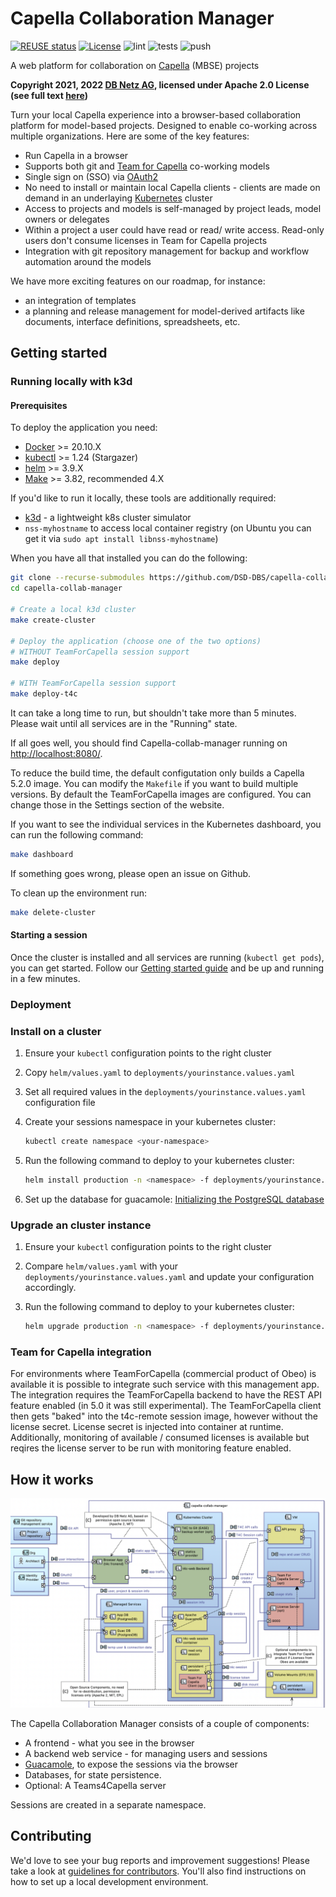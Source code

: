 <!--
 ~ SPDX-FileCopyrightText: Copyright DB Netz AG and the capella-collab-manager contributors
 ~ SPDX-License-Identifier: Apache-2.0
 -->

# Capella Collaboration Manager

[![REUSE status](https://api.reuse.software/badge/github.com/DSD-DBS/capella-collab-manager)](https://api.reuse.software/info/github.com/DSD-DBS/capella-collab-manager)
[![License](https://img.shields.io/badge/License-Apache_2.0-blue.svg)](https://opensource.org/licenses/Apache-2.0)
![lint](https://github.com/DSD-DBS/capella-collab-manager/actions/workflows/lint.yml/badge.svg)
![tests](https://github.com/DSD-DBS/capella-collab-manager/actions/workflows/tests.yml/badge.svg)
![push](https://github.com/DSD-DBS/capella-collab-manager/actions/workflows/push.yml/badge.svg)

A web platform for collaboration on [Capella](https://www.eclipse.org/capella/)
(MBSE) projects

**Copyright 2021, 2022 [DB Netz AG](https://fahrweg.dbnetze.com/),
licensed under Apache 2.0 License (see full text [here](./LICENSES/Apache-2.0.txt))**

Turn your local Capella experience into a browser-based collaboration platform for
model-based projects. Designed to enable co-working across multiple organizations.
Here are some of the key features:

- Run Capella in a browser
- Supports both git and [Team for Capella](https://www.obeosoft.com/en/team-for-capella)
  co-working models
- Single sign on (SSO) via [OAuth2](https://oauth.net/2/)
- No need to install or maintain local Capella clients - clients are made on demand in
  an underlaying [Kubernetes](https://kubernetes.io/) cluster
- Access to projects and models is self-managed by project leads, model owners or
  delegates
- Within a project a user could have read or read/ write access. Read-only users don't
  consume licenses in Team for Capella projects
- Integration with git repository management for backup and workflow automation around
  the models

We have more exciting features on our roadmap, for instance:

- an integration of templates
- a planning and release management for model-derived artifacts like documents,
  interface definitions, spreadsheets, etc.

## Getting started

### Running locally with k3d

#### Prerequisites

To deploy the application you need:

- [Docker](https://docs.docker.com/engine/install/ubuntu/) >= 20.10.X
- [kubectl](https://kubernetes.io/docs/tasks/tools/install-kubectl-linux/) >= 1.24 (Stargazer)
- [helm](https://helm.sh/docs/intro/install/) >= 3.9.X
- [Make](https://www.gnu.org/software/make/manual/make.html) >= 3.82, recommended 4.X

If you'd like to run it locally, these tools are additionally required:

- [k3d](https://k3d.io/) - a lightweight k8s cluster simulator
- `nss-myhostname` to access local container registry
  (on Ubuntu you can get it via `sudo apt install libnss-myhostname`)

When you have all that installed you can do the following:

```zsh
git clone --recurse-submodules https://github.com/DSD-DBS/capella-collab-manager.git
cd capella-collab-manager

# Create a local k3d cluster
make create-cluster

# Deploy the application (choose one of the two options)
# WITHOUT TeamForCapella session support
make deploy

# WITH TeamForCapella session support
make deploy-t4c
```

It can take a long time to run, but shouldn't take more than 5 minutes.
Please wait until all services are in the "Running" state.

If all goes well, you should find Capella-collab-manager running on [http://localhost:8080/](http://localhost:8080/).

To reduce the build time, the default configutation only builds a Capella 5.2.0 image. You can modify the `Makefile`
if you want to build multiple versions.
By default the TeamForCapella images are configured. You can change those in the Settings section of the website.

If you want to see the individual services in the Kubernetes dashboard, you can run the following command:

```zsh
make dashboard
```

If something goes wrong, please open an issue on Github.

To clean up the environment run:

```zsh
make delete-cluster
```

#### Starting a session

Once the cluster is installed and all services are running (`kubectl get pods`), you can
get started. Follow our [Getting started guide](docs/getting_started/getting_started.md) and be up and
running in a few minutes.

### Deployment

### Install on a cluster

1. Ensure your `kubectl` configuration points to the right cluster
2. Copy `helm/values.yaml` to `deployments/yourinstance.values.yaml`
3. Set all required values in the `deployments/yourinstance.values.yaml` configuration file
4. Create your sessions namespace in your kubernetes cluster:

   ```sh
   kubectl create namespace <your-namespace>
   ```

5. Run the following command to deploy to your kubernetes cluster:

   ```sh
   helm install production -n <namespace> -f deployments/yourinstance.values.yaml helm
   ```

6. Set up the database for guacamole: [Initializing the PostgreSQL database](https://guacamole.apache.org/doc/gug/guacamole-docker.html#initializing-the-postgresql-database)

### Upgrade an cluster instance

1. Ensure your `kubectl` configuration points to the right cluster
2. Compare `helm/values.yaml` with your `deployments/yourinstance.values.yaml` and update your configuration accordingly.
3. Run the following command to deploy to your kubernetes cluster:

   ```sh
   helm upgrade production -n <namespace> -f deployments/yourinstance.values.yaml helm
   ```

### Team for Capella integration

For environments where TeamForCapella (commercial product of Obeo) is available it is possible to integrate such service with this management app. The integration requires the TeamForCapella backend to have the REST API feature enabled (in 5.0 it was still experimental). The TeamForCapella client then gets "baked" into the t4c-remote session image, however without the license secret. License secret is injected into container at runtime. Additionally, monitoring of available / consumed licenses is available but reqires the license server to be run with monitoring feature enabled.

## How it works

![Capella Collab Manager architecture](docs/architecture.png)

The Capella Collaboration Manager consists of a couple of components:

- A frontend - what you see in the browser
- A backend web service - for managing users and sessions
- [Guacamole](https://guacamole.apache.org/), to expose the sessions via the browser
- Databases, for state persistence.
- Optional: A Teams4Capella server

Sessions are created in a separate namespace.

## Contributing

We'd love to see your bug reports and improvement suggestions! Please take a look at
[guidelines for contributors](CONTRIBUTING.md).
You'll also find instructions on how to set up a local development environment.
